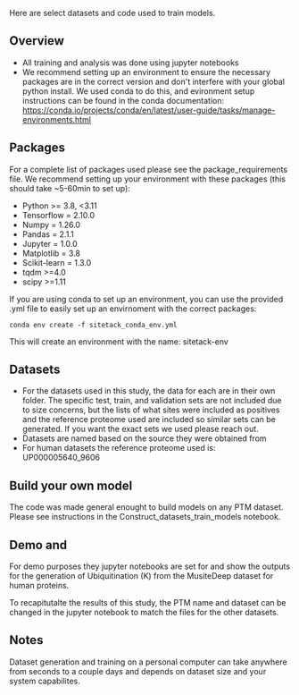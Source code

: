 
Here are select datasets and code used to train models. 

## Overview
- All training and analysis was done using jupyter notebooks
- We recommend setting up an environment to ensure the necessary packages are in the correct version and don't interfere with your global python install. We used conda to do this, and evironment setup instructions can be found in the conda documentation: https://conda.io/projects/conda/en/latest/user-guide/tasks/manage-environments.html

## Packages
For a complete list of packages used please see the package_requirements file. We recommend setting up your environment with these packages (this should take ~5-60min to set up):
- Python >= 3.8, <3.11
- Tensorflow = 2.10.0
- Numpy = 1.26.0
- Pandas = 2.1.1
- Jupyter = 1.0.0
- Matplotlib = 3.8
- Scikit-learn = 1.3.0
- tqdm  >=4.0
- scipy >=1.11

If you are using conda to set up an environment, you can use the provided .yml file to easily set up an envirnoment with the correct packages:
```
conda env create -f sitetack_conda_env.yml
```
This will create an environment with the name: sitetack-env

## Datasets
- For the datasets used in this study, the data for each are in their own folder. The specific test, train, and validation sets are not included due to size concerns, but the lists of what sites were included as positives and the reference proteome used are included so similar sets can be generated. If you want the exact sets we used please reach out. 
- Datasets are named based on the source they were obtained from
- For human datasets the reference proteome used is: UP000005640_9606

## Build your own model
The code was made general enought to build models on any PTM dataset. Please see instructions in the Construct_datasets_train_models notebook. 

## Demo and 
For demo purposes they jupyter notebooks are set for and show the outputs for the generation of Ubiquitination (K) from the MusiteDeep dataset for human proteins. 

To recapitutalte the results of this study, the PTM name and dataset can be changed in the jupyter notebook to match the files for the other datasets. 

## Notes
Dataset generation and training on a personal computer can take anywhere from seconds to a couple days and depends on dataset size and your system capabilites. 
